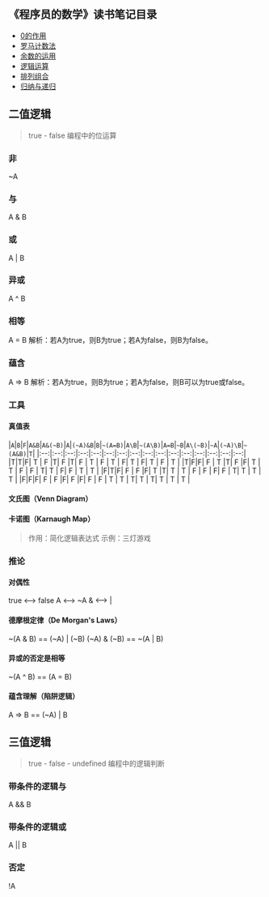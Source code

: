 ## 《程序员的数学》读书笔记目录

- [0的作用](http://www.jianshu.com/p/c386642800cb)
- [罗马计数法](http://www.jianshu.com/p/f2286fac8c36)
- [余数的运用](http://www.jianshu.com/p/a379eb1870e7)
- [逻辑运算](http://www.jianshu.com/p/23d50c142706)
- [排列组合](http://www.jianshu.com/p/491ed19e119e)
- [归纳与递归](http://www.jianshu.com/p/3eb3f4e9179b)

## 二值逻辑
> true - false
> 编程中的位运算

### 非
~A

### 与
A & B

### 或
A | B

### 异或
A ^ B

### 相等
A = B
解析：若A为true，则B为true；若A为false，则B为false。

### 蕴含
A => B
解析：若A为true，则B为true；若A为false，则B可以为true或false。

### 工具

#### 真值表
|`A`|`B`|`F`|`A&B`|`A&(~B)`|`A`|`(~A)&B`|`B`|`~(A=B)`|`A\B`|`~(A\B)`|`A=B`|`~B`|`A\(~B)`|`~A`|`(~A)\B`|`~(A&B)`|`T`|
|:--:|:--:|:--:|:--:|:--:|:--:|:--:|:--:|:--:|:--:|:--:|:--:|:--:|:--:|:--:|:--:|
|T|T|F| T | F    |T| F    |T| F    | T | F    | T | F| T    | F| T    | F    | T |
|T|F|F| F | T    |T| F    |F| T    | T | F    | F | T| T    | F| F    | T    | T |
|F|T|F| F | F    |F| T    |T| T    | T | F    | F | F| F    | T| T    | T    | T |
|F|F|F| F | F    |F| F    |F| F    | F | T    | T | T| T    | T| T    | T    | T |

#### 文氏图（Venn Diagram）
#### 卡诺图（Karnaugh Map）
> 作用：简化逻辑表达式
> 示例：三灯游戏

### 推论
#### 对偶性
true <--> false
A    <-->    ~A
&    <-->     |
#### 德摩根定律（De Morgan's Laws）
~(A & B) == (~A) | (~B)
(~A) & (~B) == ~(A | B)
#### 异或的否定是相等
~(A ^ B) == (A = B)
#### 蕴含理解（陷阱逻辑）
A => B == (~A) | B

## 三值逻辑
> true - false - undefined
> 编程中的逻辑判断

### 带条件的逻辑与
A && B

### 带条件的逻辑或
A || B

### 否定
!A